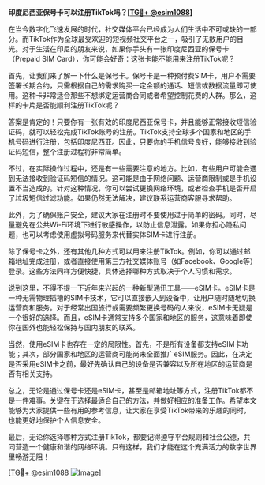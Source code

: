 **印度尼西亚保号卡可以注册TikTok吗？[[TG💪+ @esim1088](https://t.me/s/esim1088)]**

在当今数字化飞速发展的时代，社交媒体平台已经成为人们生活中不可或缺的一部分。而TikTok作为全球最受欢迎的短视频社交平台之一，吸引了无数用户的目光。对于生活在印尼的朋友来说，如果你手头有一张印度尼西亚的保号卡（Prepaid SIM Card），你可能会好奇：这张卡能不能用来注册TikTok呢？

首先，让我们来了解一下什么是保号卡。保号卡是一种预付费SIM卡，用户不需要签署长期合约，只需根据自己的需求购买一定金额的通话、短信或数据流量即可使用。这种卡非常适合那些不想绑定运营商合同或者希望控制花费的人群。那么，这样的卡片是否能顺利注册TikTok呢？

答案是肯定的！只要你有一张有效的印度尼西亚保号卡，并且能够正常接收短信验证码，就可以轻松完成TikTok账号的注册。TikTok支持全球多个国家和地区的手机号码进行注册，包括印度尼西亚。因此，只要你的手机信号良好，能够接收到验证码短信，整个注册过程将非常简单。

不过，在实际操作过程中，还是有一些需要注意的地方。比如，有些用户可能会遇到无法接收到验证码短信的情况。这可能是由于网络问题、运营商限制或是手机设置不当造成的。针对这种情况，你可以尝试更换网络环境，或者检查手机是否开启了垃圾短信过滤功能。如果仍然无法解决，建议联系运营商客服寻求帮助。

此外，为了确保账户安全，建议大家在注册时不要使用过于简单的密码。同时，尽量避免在公共Wi-Fi环境下进行敏感操作，以防止信息泄露。如果你担心隐私问题，也可以考虑使用虚拟号码服务来代替实体SIM卡进行注册。

除了保号卡之外，还有其他几种方式可以用来注册TikTok。例如，你可以通过邮箱地址完成注册，或者直接使用第三方社交媒体账号（如Facebook、Google等）登录。这些方法同样方便快捷，具体选择哪种方式取决于个人习惯和需求。

说到这里，不得不提一下近年来兴起的一种新型通讯工具——eSIM卡。eSIM卡是一种无需物理插槽的SIM卡技术，它可以直接嵌入到设备中，让用户随时随地切换运营商和服务。对于经常出国旅行或需要频繁更换号码的人来说，eSIM卡无疑是一个很好的选择。而且，eSIM卡通常支持多个国家和地区的服务，这意味着即使你在国外也能轻松保持与国内朋友的联系。

当然，使用eSIM卡也存在一定的局限性。首先，不是所有设备都支持eSIM卡功能；其次，部分国家和地区的运营商可能尚未全面推广eSIM服务。因此，在决定是否采用eSIM卡之前，最好先确认自己的设备是否兼容以及所在地区的运营商是否有相关支持。

总之，无论是通过保号卡还是eSIM卡，甚至是邮箱地址等方式，注册TikTok都不是一件难事。关键在于选择最适合自己的方法，并做好相应的准备工作。希望本文能够为大家提供一些有用的参考信息，让大家在享受TikTok带来的乐趣的同时，也能更好地保护个人信息安全。

最后，无论你选择哪种方式注册TikTok，都要记得遵守平台规则和社会公德，共同营造一个健康和谐的网络环境。只有这样，我们才能在这个充满活力的数字世界里畅游无阻！

[[TG💪+ @esim1088](https://t.me/s/esim1088) ![Image](https://i.postimg.cc/4NQfJmqS/Snipaste-2025-05-13-00-14-12.png)]